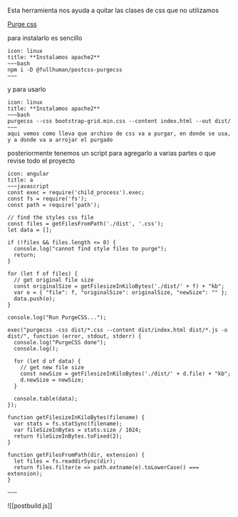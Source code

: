 Esta herramienta nos ayuda a quitar las clases de css que no utilizamos

[Purge css](https://purgecss.com)

para instalarlo es sencillo

```ad-info
icon: linux
title: **Instalamos apache2**
~~~bash
npm i -D @fullhuman/postcss-purgecss
~~~
```

y para usarlo
 ```ad-info
icon: linux
title: **Instalamos apache2**
~~~bash
purgecss --css bootstrap-grid.min.css --content index.html --out dist/
~~~
aqui vemos como lleva que archivo de css va a purgar, en donde se usa, y a donde va a arrojar el purgado
```


posteriormente tenemos un script para agregarlo a varias partes o que revise todo el proyecto

```ad-info
icon: angular
title: a
~~~javascript
const exec = require('child_process').exec;
const fs = require('fs');
const path = require('path');

// find the styles css file
const files = getFilesFromPath('./dist', '.css');
let data = [];

if (!files && files.length <= 0) {
  console.log("cannot find style files to purge");
  return;
}

for (let f of files) {
  // get original file size
  const originalSize = getFilesizeInKiloBytes('./dist/' + f) + "kb";
  var o = { "file": f, "originalSize": originalSize, "newSize": "" };
  data.push(o);
}

console.log("Run PurgeCSS...");

exec("purgecss -css dist/*.css --content dist/index.html dist/*.js -o dist/", function (error, stdout, stderr) {
  console.log("PurgeCSS done");
  console.log();

  for (let d of data) {
    // get new file size
    const newSize = getFilesizeInKiloBytes('./dist/' + d.file) + "kb";
    d.newSize = newSize;
  }

  console.table(data);
});

function getFilesizeInKiloBytes(filename) {
  var stats = fs.statSync(filename);
  var fileSizeInBytes = stats.size / 1024;
  return fileSizeInBytes.toFixed(2);
}

function getFilesFromPath(dir, extension) {
  let files = fs.readdirSync(dir);
  return files.filter(e => path.extname(e).toLowerCase() === extension);
}

~~~

```

![[postbuild.js]]